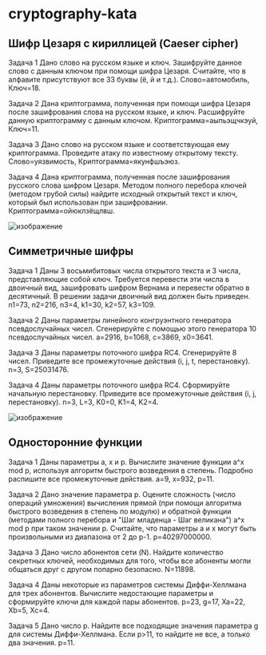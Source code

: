 # cryptography-kata
Шифр Цезаря с кириллицей (Caeser cipher)
------------------------------------------
Задача 1
Дано слово на русском языке и ключ. Зашифруйте данное слово с данным
ключом при помощи шифра Цезаря. Считайте, что в алфавите присутствуют
все 33 буквы (ё, й и т.д.).
Слово=автомобиль, Ключ=18.

Задача 2
Дана криптограмма, полученная при помощи шифра Цезаря после зашифрования
слова на русском языке, и ключ. Расшифруйте данную криптограмму с данным
ключом. 
Криптограмма=аыпьэщчкэуй, Ключ=11.

Задача 3
Дано слово на русском языке и соответствующая ему криптограмма.
Проведите атаку по известному открытому тексту. 
Слово=уязвимость, Криптограмма=якунфшъэюз.

Задача 4
Дана криптограмма, полученная после зашифрования русского слова шифром Цезаря.
Методом полного перебора ключей (методом грубой силы) найдите исходный открытый
текст и ключ, который был использован при зашифровании. 
Криптограмма=ойюклзёщлвш.

![изображение](https://user-images.githubusercontent.com/92585647/168518225-eb0ec273-11b4-4ff9-9254-ef558e5aad0d.png)



Симметричные шифры 
------------------------------------------
Задача 1 
Даны 3 восьмибитовых числа открытого текста и 3 числа, представляющие собой ключ.
Требуется перевести эти числа в двоичный вид, зашифровать шифром Вернама
и перевести обратно в десятичный. В решении задачи двоичный вид должен быть приведен.
n1=73, n2=216, n3=4, k1=30, k2=57, k3=109.

Задача 2
Даны параметры линейного конгруэнтного генератора псевдослучайных чисел. Сгенерируйте с помощью этого генератора 10 псевдослучайных чисел.
a=2916, b=1068, c=3869, x0=3641.

Задача 3
Даны параметры поточного шифра RC4. Сгенерируйте 8 чисел.
Приведите все промежуточные действия (i, j, t, перестановку).
n=3, S=25031476.

Задача 4
Даны параметры поточного шифра RC4. Сформируйте начальную перестановку.
Приведите все промежуточные действия (i, j, перестановку).
n=3, L=3, K0=0, K1=4, K2=4.

![изображение](https://user-images.githubusercontent.com/92585647/168984874-8dc944b8-84b6-40fa-932c-c141ab968974.png)



Односторонние функции
------------------------------------------
Задача 1
Даны параметры a, x и p. Вычислите значение функции a^x mod p, используя алгоритм
быстрого возведения в степень. Подробно распишите все промежуточные действия.
a=9, x=932, p=11.

Задача 2
Дано значение параметра p. Оцените сложность (число операций умножения)
вычисления прямой (при помощи алгоритма быстрого возведения в степень по модулю)
и обратной функции (методами полного перебора и "Шаг младенца - Шаг великана")
a^x mod p при таком значении p. Считайте, что параметры a и x могут быть
произвольными из диапазона от 2 до p-1.
p=40297000000.

Задача 3
Дано число абонентов сети (N). Найдите количество секретных ключей,
необходимых для того, чтобы все абоненты могли общаться друг с другом
попарно безопасно.
N=11898.

Задача 4
Даны некоторые из параметров системы Диффи-Хеллмана для трех абонентов. Вычислите
недостающие параметры и сформируйте ключи для каждой пары абонентов.
p=23, g=17, Xa=22, Xb=5, Xc=4.

Задача 5
Дано число p. Найдите все подходящие значения параметра g для системы Диффи-Хеллмана.
Если p>11, то найдите не все, а только два значения.
p=11.


